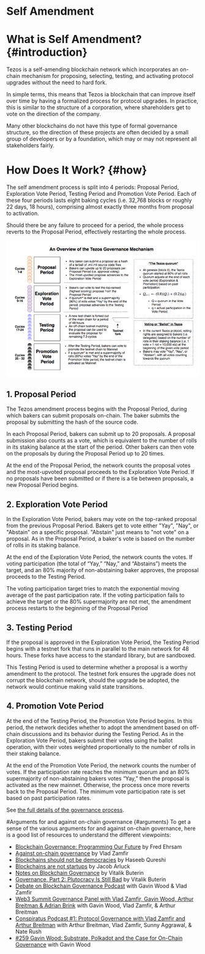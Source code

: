 # Self Amendment

# What is Self Amendment? {#introduction}

Tezos is a self-amending blockchain network which incorporates an on-chain mechanism for proposing, selecting, testing, and activating protocol upgrades without the need to hard fork.

In simple terms, this means that Tezos ia blockchain that can improve itself over time by having a formalized process for protocol upgrades. In practice, this is similar to the structure of a corporation, where shareholders get to vote on the direction of the company. 

Many other blockchains do not have this type of formal governance structure, so the direction of these projects are often decided by a small group of developers or by a foundation, which may or may not represent all stakeholders fairly. 

# How Does It Work? {#how}

The self amendment process is split into 4 periods: Proposal Period, Exploration Vote Period, Testing Period and Promotion Vote Period. Each of these four periods lasts eight baking cycles (i.e. 32,768 blocks or roughly 22 days, 18 hours), comprising almost exactly three months from proposal to activation.

Should there be any failure to proceed for a period, the whole process reverts to the Proposal Period, effectively restarting the whole process.

![](../img/self-amendment.png)

## 1. Proposal Period

The Tezos amendment process begins with the Proposal Period, during which bakers can submit proposals on-chain. The baker submits the proposal by submitting the hash of the source code.

In each Proposal Period, bakers can submit up to 20 proposals. A proposal submission also counts as a vote, which is equivalent to the number of rolls in its staking balance at the start of the period. Other bakers can then vote on the proposals by during the Proposal Period up to 20 times.

At the end of the Proposal Period, the network counts the proposal votes and the most-upvoted proposal proceeds to the Exploration Vote Period. If no proposals have been submitted or if there is a tie between proposals, a new Proposal Period begins.

## 2. Exploration Vote Period

In the Exploration Vote Period, bakers may vote on the top-ranked proposal from the previous Proposal Period. Bakers get to vote either "Yay", "Nay", or "Abstain" on a specific proposal. "Abstain" just means to "not vote" on a proposal. As in the Proposal Period, a baker's vote is based on the number of rolls in its staking balance.

At the end of the Exploration Vote Period, the network counts the votes. If voting participation (the total of “Yay,” “Nay,” and “Abstains”) meets the target, and an 80% majority of non-abstaining baker approves, the proposal proceeds to the Testing Period.

The voting participation target tries to match the exponential moving average of the past participation rate. If the voting participation fails to achieve the target or the 80% supermajority are not met, the amendment process restarts to the beginning of the Proposal Period

## 3. Testing Period

If the proposal is approved in the Exploration Vote Period, the Testing Period begins with a testnet fork that runs in parallel to the main network for 48 hours. These forks have access to the standard library, but are sandboxed.

This Testing Period is used to determine whether a proposal is a worthy amendment to the protocol. The testnet fork ensures the upgrade does not corrupt the blockchain network, should the upgrade be adopted, the network would continue making valid state transitions.

## 4. Promotion Vote Period

At the end of the Testing Period, the Promotion Vote Period begins. In this period, the network decides whether to adopt the amendment based on off-chain discussions and its behavior during the Testing Period. As in the Exploration Vote Period, bakers submit their votes using the ballot operation, with their votes weighted proportionally to the number of rolls in their staking balance.

At the end of the Promotion Vote Period, the network counts the number of votes. If the participation rate reaches the minimum quorum and an 80% supermajority of non-abstaining bakers votes “Yay,” then the proposal is activated as the new mainnet. Otherwise, the process once more reverts back to the Proposal Period. The minimum vote participation rate is set based on past participation rates.

See [the full details of the governance process](https://medium.com/tezos/amending-tezos-b77949d97e1e).

#Arguments for and against on-chain governance {#arguments}
To get a sense of the various arguments for and against on-chain governance, here is a good list of resources to understand the different viewpoints:

- [Blockchain Governance: Programming Our Future](https://medium.com/@FEhrsam/blockchain-governance-programming-our-future-c3bfe30f2d74) by Fred Ehrsam 
- [Against on-chain governance](https://medium.com/@Vlad_Zamfir/against-on-chain-governance-a4ceacd040ca) by Vlad Zamfir
- [Blockchains should not be democracies](https://hackernoon.com/blockchains-should-not-be-democracies-14379e0e23ad) by Haseeb Qureshi
- [Blockchains are not startups](https://medium.com/tezos/blockchains-are-not-startups-16449e210a61) by Jacob Arluck
- [Notes on Blockchain Governance](https://vitalik.ca/general/2017/12/17/voting.html) by Vitalik Buterin
- [Governance, Part 2: Plutocracy Is Still Bad](https://vitalik.ca/general/2018/03/28/plutocracy.html) by Vitalik Buterin
- [Debate on Blockchain Governance Podcast](https://www.zeroknowledge.fm/52) with Gavin Wood & Vlad Zamfir
- [Web3 Summit Governance Panel with Vlad Zamfir, Gavin Wood, Arthur Breitman & Adrian Brink](https://www.youtube.com/watch?v=eO3fG_1YrE4) with Gavin Wood, Vlad Zamfir, & Arthur Breitman
- [Conspiratus Podcast #1: Protocol Governance with Vlad Zamfir and Arthur Breitman](https://www.youtube.com/watch?v=IDY_inT-q0U) with Arthur Breitman, Vlad Zamfir, Sunny Aggrawal, & Nate Rush
- [#259 Gavin Wood: Substrate, Polkadot and the Case for On-Chain Governance](https://www.youtube.com/watch?v=eP4mT19S_jg) with Gavin Wood